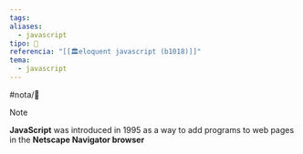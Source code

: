 ```yaml
---
tags: 
aliases:
  - javascript
tipo: 📑
referencia: "[[🏛️eloquent javascript (b1018)]]"
tema:
  - javascript
---
```


#nota/📑


> [!NOTE] 
>__JavaScript__ was introduced in 1995 as a way to add programs to web pages in the
__Netscape Navigator browser__






